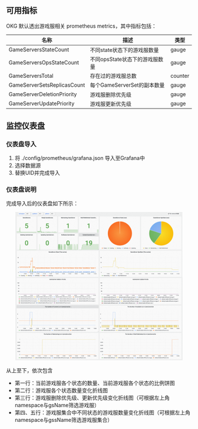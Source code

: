 ## 可用指标

OKG 默认透出游戏服相关 prometheus metrics，其中指标包括：

| 名称 | 描述                   | 类型      |
| --- |----------------------|---------|
| GameServersStateCount | 不同state状态下的游戏服数量     | gauge   |
| GameServersOpsStateCount | 不同opsState状态下的游戏服数量  | gauge   |
| GameServersTotal | 存在过的游戏服总数            | counter |
| GameServerSetsReplicasCount | 每个GameServerSet的副本数量 | gauge     |
| GameServerDeletionPriority | 游戏服删除优先级             | gauge     |
| GameServerUpdatePriority | 游戏服更新优先级             | gauge     |

## 监控仪表盘

### 仪表盘导入

1. 将 ./config/prometheus/grafana.json 导入至Grafana中
2. 选择数据源
3. 替换UID并完成导入

### 仪表盘说明

完成导入后的仪表盘如下所示：

<p align="center">
  <img src="../../images/gra-dash.png" width="90%"/>
</p>

从上至下，依次包含 

- 第一行：当前游戏服各个状态的数量、当前游戏服各个状态的比例饼图
- 第二行：游戏服各个状态数量变化折线图
- 第三行：游戏服删除优先级、更新优先级变化折线图（可根据左上角namespace与gsName筛选游戏服）
- 第四、五行：游戏服集合中不同状态的游戏服数量变化折线图（可根据左上角namespace与gssName筛选游戏服集合）

